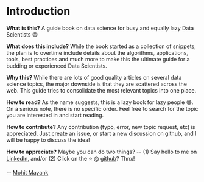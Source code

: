 Introduction
============================

**What is this?** A guide book on data science for busy and equally lazy Data Scientists 😄

**What does this include?** While the book started as a collection of snippets, the plan is to overtime include details about the algorithms, applications, tools, best practices and much more to make this the ultimate guide for a budding or experienced Data Scientists.

**Why this?** While there are lots of good quality articles on several data science topics, the major downside is that they are scattered across the web. This guide tries to consolidate the most relevant topics into one place.

**How to read?** As the name suggests, this is a lazy book for lazy people 😄. On a serious note, there is no specific order. Feel free to search for the topic you are interested in and start reading.

**How to contribute?** Any contribution (typo, error, new topic request, etc) is appreciated. Just create an issue, or start a new discussion on github, and I will be happy to discuss the idea!

**How to appreciate?** Maybe you can do two things? -- (1) Say hello to me on [LinkedIn](https://www.linkedin.com/in/imohitmayank/), and/or (2) Click on the ⭐ @ [github](https://github.com/imohitmayank/a_lazy_data_science_guide)? Thnx!

-- [Mohit Mayank](https://mohitmayank.com)
